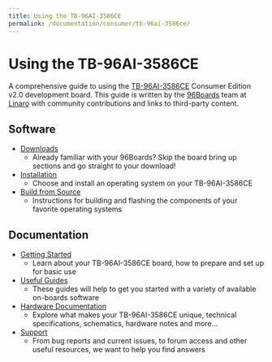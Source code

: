 ```yaml
---
title: Using the TB-96AI-3586CE
permalink: /documentation/consumer/tb-96ai-3586ce/
---
```

# Using the TB-96AI-3586CE

A comprehensive guide to using the [TB-96AI-3586CE](https://www.96boards.org/) Consumer Edition v2.0 development board. This guide is written by the [96Boards](https://www.96boards.org) team at [Linaro](http://www.linaro.org) with community contributions and links to third-party content.

## Software

- [Downloads](downloads/)
   - Already familiar with your 96Boards? Skip the board bring up sections and go straight to your download!
- [Installation](installation/)
   - Choose and install an operating system on your TB-96AI-3586CE
- [Build from Source](build/)
   - Instructions for building and flashing the components of your favorite operating systems

## Documentation

- [Getting Started](getting-started/)
   - Learn about your TB-96AI-3586CE board, how to prepare and set up for basic use
- [Useful Guides](guides/)
   - These guides will help to get you started with a variety of available on-boards software
- [Hardware Documentation](hardware-docs/)
   - Explore what makes your TB-96AI-3586CE unique, technical specifications, schematics, hardware notes and more...
- [Support](support/)
   - From bug reports and current issues, to forum access and other useful resources, we want to help you find answers
